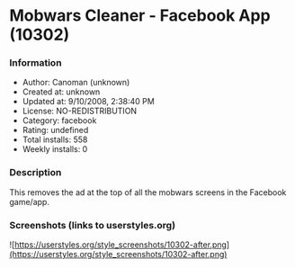 # Mobwars Cleaner - Facebook App (10302)

### Information
- Author: Canoman (unknown)
- Created at: unknown
- Updated at: 9/10/2008, 2:38:40 PM
- License: NO-REDISTRIBUTION
- Category: facebook
- Rating: undefined
- Total installs: 558
- Weekly installs: 0


### Description
This removes the ad at the top of all the mobwars screens in the Facebook game/app.


### Screenshots (links to userstyles.org)
![https://userstyles.org/style_screenshots/10302-after.png](https://userstyles.org/style_screenshots/10302-after.png)


